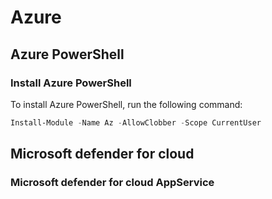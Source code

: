 # Azure 

## Azure PowerShell

### Install Azure PowerShell

To install Azure PowerShell, run the following command:

```powershell
Install-Module -Name Az -AllowClobber -Scope CurrentUser
```


## Microsoft defender for cloud

### Microsoft defender for cloud AppService

